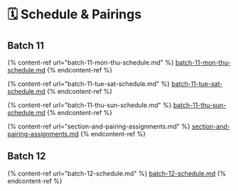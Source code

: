 # 🗓 Schedule & Pairings

## Batch 11

{% content-ref url="batch-11-mon-thu-schedule.md" %}
[batch-11-mon-thu-schedule.md](batch-11-mon-thu-schedule.md)
{% endcontent-ref %}

{% content-ref url="batch-11-tue-sat-schedule.md" %}
[batch-11-tue-sat-schedule.md](batch-11-tue-sat-schedule.md)
{% endcontent-ref %}

{% content-ref url="batch-11-thu-sun-schedule.md" %}
[batch-11-thu-sun-schedule.md](batch-11-thu-sun-schedule.md)
{% endcontent-ref %}

{% content-ref url="section-and-pairing-assignments.md" %}
[section-and-pairing-assignments.md](section-and-pairing-assignments.md)
{% endcontent-ref %}

## Batch 12

{% content-ref url="batch-12-schedule.md" %}
[batch-12-schedule.md](batch-12-schedule.md)
{% endcontent-ref %}
